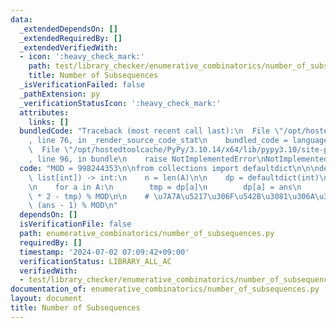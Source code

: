 ```yaml
---
data:
  _extendedDependsOn: []
  _extendedRequiredBy: []
  _extendedVerifiedWith:
  - icon: ':heavy_check_mark:'
    path: test/library_checker/enumerative_combinatorics/number_of_subsequences.test.py
    title: Number of Subsequences
  _isVerificationFailed: false
  _pathExtension: py
  _verificationStatusIcon: ':heavy_check_mark:'
  attributes:
    links: []
  bundledCode: "Traceback (most recent call last):\n  File \"/opt/hostedtoolcache/PyPy/3.10.14/x64/lib/pypy3.10/site-packages/onlinejudge_verify/documentation/build.py\"\
    , line 76, in _render_source_code_stat\n    bundled_code = language.bundle(\n\
    \  File \"/opt/hostedtoolcache/PyPy/3.10.14/x64/lib/pypy3.10/site-packages/onlinejudge_verify/languages/python.py\"\
    , line 96, in bundle\n    raise NotImplementedError\nNotImplementedError\n"
  code: "MOD = 998244353\n\nfrom collections import defaultdict\n\n\ndef solve(A:\
    \ list[int]) -> int:\n    n = len(A)\n\n    dp = defaultdict(int)\n    ans = 1\n\
    \n    for a in A:\n        tmp = dp[a]\n        dp[a] = ans\n        ans = (ans\
    \ * 2 - tmp) % MOD\n\n    # \u7A7A\u5217\u306F\u542B\u3081\u306A\u3044\n    return\
    \ (ans - 1) % MOD\n"
  dependsOn: []
  isVerificationFile: false
  path: enumerative_combinatorics/number_of_subsequences.py
  requiredBy: []
  timestamp: '2024-07-02 07:09:42+09:00'
  verificationStatus: LIBRARY_ALL_AC
  verifiedWith:
  - test/library_checker/enumerative_combinatorics/number_of_subsequences.test.py
documentation_of: enumerative_combinatorics/number_of_subsequences.py
layout: document
title: Number of Subsequences
---
```


